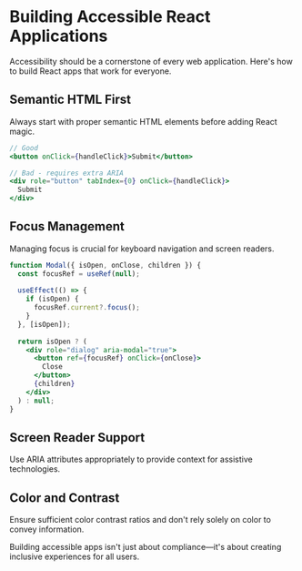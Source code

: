 # Building Accessible React Applications

Accessibility should be a cornerstone of every web application. Here's how to build React apps that work for everyone.

## Semantic HTML First

Always start with proper semantic HTML elements before adding React magic.

```jsx
// Good
<button onClick={handleClick}>Submit</button>

// Bad - requires extra ARIA
<div role="button" tabIndex={0} onClick={handleClick}>
  Submit
</div>
```

## Focus Management

Managing focus is crucial for keyboard navigation and screen readers.

```jsx
function Modal({ isOpen, onClose, children }) {
  const focusRef = useRef(null);
  
  useEffect(() => {
    if (isOpen) {
      focusRef.current?.focus();
    }
  }, [isOpen]);
  
  return isOpen ? (
    <div role="dialog" aria-modal="true">
      <button ref={focusRef} onClick={onClose}>
        Close
      </button>
      {children}
    </div>
  ) : null;
}
```

## Screen Reader Support

Use ARIA attributes appropriately to provide context for assistive technologies.

## Color and Contrast

Ensure sufficient color contrast ratios and don't rely solely on color to convey information.

Building accessible apps isn't just about compliance—it's about creating inclusive experiences for all users.